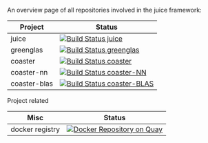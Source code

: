 An overview page of all repositories involved in the juice framework:

| Project          | Status |
| ---------------- | --- |
| juice | [![Build Status juice](https://ci.spearow.io/api/v1/teams/spearow/pipelines/juice/jobs/test-juice/badge)](https://ci.spearow.io/teams/spearow/pipelines/juice) |
| greenglas | [![Build Status greenglas](https://ci.spearow.io/api/v1/teams/spearow/pipelines/juice/jobs/test-greenglas/badge)](https://ci.spearow.io/teams/spearow/pipelines/juice) |
| coaster      |  [![Build Status coaster](https://ci.spearow.io/api/v1/teams/spearow/pipelines/juice/jobs/test-coaster/badge)](https://ci.spearow.io/teams/spearow/pipelines/juice) |
| coaster-nn   |  [![Build Status coaster-NN](https://ci.spearow.io/api/v1/teams/spearow/pipelines/juice/jobs/test-coaster-nn/badge)](https://ci.spearow.io/teams/spearow/pipelines/juice) |
| coaster-blas | [![Build Status coaster-BLAS](https://ci.spearow.io/api/v1/teams/spearow/pipelines/juice/jobs/test-coaster-blas/badge)](https://ci.spearow.io/teams/spearow/pipelines/juice) |

Project related

| Misc | Status |
| ---- | --- |
| docker registry | [![Docker Repository on Quay](https://quay.io/repository/spearow/machine-learning-container/status "Docker Repository on Quay")](https://quay.io/repository/spearow/machine-learning-container) |



